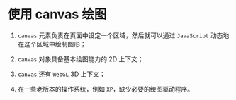 # 使用 canvas 绘图
1. `canvas` 元素负责在页面中设定一个区域，然后就可以通过 `JavaScript` 动态地在这个区域中绘制图形；

2. `canvas` 对象具备基本绘图能力的 2D 上下文；

3. `canvas` 还有 `WebGL` 3D 上下文；

4. 在一些老版本的操作系统，例如 `XP`，缺少必要的绘图驱动程序。
